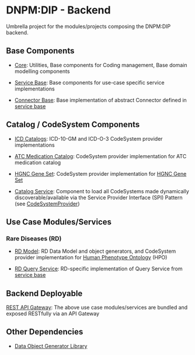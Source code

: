 # DNPM:DIP - Backend

Umbrella project for the modules/projects composing the DNPM:DIP backend.

## Base Components

* [Core](https://github.com/KohlbacherLab/dnpm-dip-core): Utilities, Base components for Coding management, Base domain modelling components

* [Service Base](https://github.com/KohlbacherLab/dnpm-dip-service-base): Base components for use-case specific service implementations

* [Connector Base](https://github.com/KohlbacherLab/dnpm-dip-connector-base): Base implementation of abstract Connector defined in [service base](https://github.com/KohlbacherLab/dnpm-dip-service-base)


## Catalog / CodeSystem Components

* [ICD Catalogs](https://github.com/KohlbacherLab/dnpm-dip-icd-catalogs): ICD-10-GM and ICD-O-3 CodeSystem provider implementations

* [ATC Medication Catalog](https://github.com/KohlbacherLab/dnpm-dip-atc-catalog): CodeSystem provider implementation for ATC medication catalog

* [HGNC Gene Set](https://github.com/KohlbacherLab/dnpm-dip-hgnc-catalog): CodeSystem provider implementation for [HGNC Gene Set](https://www.genenames.org/download/statistics-and-files/)

* [Catalog Service](https://github.com/KohlbacherLab/dnpm-dip-catalog-service): Component to load all CodeSystems made dynamically discoverable/available via the Service Provider Interface (SPI) Pattern (see [CodeSystemProvider](https://github.com/KohlbacherLab/dnpm-dip-core/blob/main/src/main/scala/de/dnpm/dip/coding/CodeSystemProvider.scala)) 


## Use Case Modules/Services

### Rare Diseases (RD)

* [RD Model](https://github.com/KohlbacherLab/dnpm-dip-rd-model): RD Data Model and object generators, and CodeSystem provider implementation for [Human Phenotype Ontology](https://hpo.jax.org/app/) (HPO)

* [RD Query Service](https://github.com/KohlbacherLab/dnpm-dip-rd-query-service): RD-specific implementation of Query Service from [service base](https://github.com/KohlbacherLab/dnpm-dip-service-base)


## Backend Deployable

[REST API Gateway](https://github.com/KohlbacherLab/dnpm-dip-api-gateway): The above use case modules/services are bundled and exposed RESTfully via an API Gateway


## Other Dependencies

* [Data Object Generator Library](https://github.com/KohlbacherLab/Generators)

